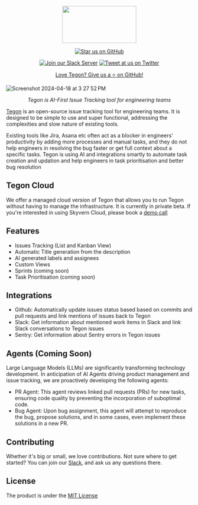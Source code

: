<p align="center">
  <a href="https://tegon.ai"><img src="https://github.com/tegonhq/tegon/assets/17528887/07036ee1-774d-4dff-a56b-8050041f36ce" width="200" height="100" /></a>
</p>

<div align="center">

[![Star us on GitHub](https://img.shields.io/github/stars/tegonhq/tegon?color=FFD700&label=Stars&logo=Github)](https://github.com/tegonhq/tegon)

[![Join our Slack Server](https://img.shields.io/badge/Slack-chat%20with%20us-%235865F2?style=flat&logo=slack&logoColor=%23fff)](https://join.slack.com/t/tegoncommunity/shared_invite/zt-2i1e781ip-zwauijRV9TRtRKoJi3tqng)
[![Tweet at us on Twitter](https://img.shields.io/badge/Twitter-tweet%20at%20us-1da1f2?style=flat&logo=twitter&logoColor=%23fff)](https://twitter.com/tegonhq)

[Love Tegon? Give us a ⭐ on GitHub!](https://github.com/tegonhq/tegon)

</div>

![Screenshot 2024-04-18 at 3 27 52 PM](https://github.com/tegonhq/tegon/assets/17528887/dd7b8a18-d58c-4200-88cc-8faf7b1e06ad)

<p align="center">
    <em> Tegon is AI-First Issue Tracking tool for engineering teams
</em>
</p>

[Tegon](https://tegon.ai) is an open-source issue tracking tool for engineering teams. It is designed to be simple to use and super functional, addressing the complexities and slow nature of existing tools.

Existing tools like Jira, Asana etc often act as a blocker in engineers' productivity by adding more processes and manual tasks, and they do not help engineers in resolving the bug faster or get full context about a specific tasks. Tegon is using AI and integrations smartly to automate task creation and updation and help engineers in task prioritisation and better bug resolution

## Tegon Cloud

We offer a managed cloud version of Tegon that allows you to run Tegon without having to manage the infrastructure. It is currently in private beta. 
If you're interested in using Skyvern Cloud, please book a [demo call](https://calendly.com/manik-sync/talk-to-us)

## Features

- Issues Tracking (List and Kanban View)
- Automatic Title generation from the description
- AI generated labels and assignees
- Custom Views
- Sprints (coming soon)
- Task Prioritisation (coming soon)

## Integrations

- Github: Automatically update issues status based based on commits and pull requests and link mentions of issues back to Tegon
- Slack: Get information about mentioned work items in Slack and link Slack conversations to Tegon issues
- Sentry: Get information about Sentry errors in Tegon issues

## Agents (Coming Soon)

Large Language Models (LLMs) are significantly transforming technology development. In anticipation of AI Agents driving product management and issue tracking, we are proactively developing the following agents:

- PR Agent: This agent reviews linked pull requests (PRs) for new tasks, ensuring code quality by preventing the incorporation of suboptimal code.
- Bug Agent: Upon bug assignment, this agent will attempt to reproduce the bug, propose solutions, and in some cases, even implement these solutions in a new PR.

## Contributing

Whether it's big or small, we love contributions. Not sure where to get started? 
You can join our [Slack](https://join.slack.com/t/tegoncommunity/shared_invite/zt-2i1e781ip-zwauijRV9TRtRKoJi3tqng), and ask us any questions there.

## License

The product is under the [MIT License](https://github.com/tegonhq/tegon/blob/main/LICENSE.md)

